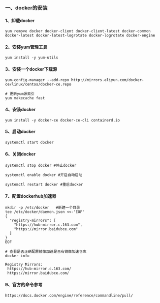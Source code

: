 ### 一、docker的安装

#### 1、卸载docker

```shell
yum remove docker docker-client docker-client-latest docker-common docker-latest docker-latest-logrotate docker-logrotate docker-engine
```

#### 2、安装yum管理工具

```shell
yum install -y yum-utils
```

#### 3、安装一个docker下载源

```shell
yum-config-manager --add-repo http://mirrors.aliyun.com/docker-ce/linux/centos/docker-ce.repo

# 更新yum源索引
yum makecache fast
```

#### 4、安装docker

```shell
yum install -y docker-ce docker-ce-cli containerd.io
```

#### 5、启动docker

```shell
systemctl start docker
```

#### 6、关闭docker

```shell
systemctl stop docker #停止docker

systemctl enable docker #开启自动启动

systemctl restart docker #重启docker
```

#### 7、配置dockerhub加速器

```shell
mkdir -p /etc/docker   #新建一个目录
tee /etc/docker/daemon.json <<-'EOF' 
{
  "registry-mirrors": [
    "https://hub-mirror.c.163.com",
    "https://mirror.baidubce.com"
  ]
}
EOF

# 查看是否正确配置镜像加速是否有镜像加速仓库
docker info 

Registry Mirrors:
 https://hub-mirror.c.163.com/
 https://mirror.baidubce.com/
```

#### 9、官方的命令参考

```shell
https://docs.docker.com/engine/reference/commandline/pull/
```

